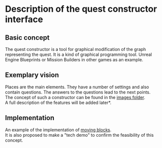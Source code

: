 # Description of the quest constructor interface
## Basic concept
The quest constructor is a tool for graphical modification of the graph representing the quest. It is a kind of graphical programming tool. Unreal Engine Blueprints or Mission Builders in other games as an example.

## Exemplary vision
Places are the main elements. They have a number of settings and also contain questions. The answers to the questions lead to the next points. The concept of such a constructor can be found in the [images folder](https://github.com/Quest-maker-team/quest-maker/blob/main/docs/image/constructor-concept.jpg). </br>
A full description of the features will be added later*.

## Implementation
An example of the implementation of [moving blocks](http://javascript.ru/ui/draganddrop). </br>
It is also proposed to make a "tech demo" to confirm the feasibility of this concept.